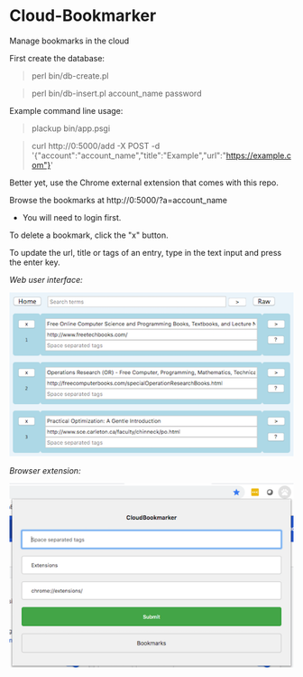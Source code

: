 # Cloud-Bookmarker
Manage bookmarks in the cloud

First create the database:

> perl bin/db-create.pl

> perl bin/db-insert.pl account_name password

Example command line usage:

> plackup bin/app.psgi

> curl http://0:5000/add -X POST -d '{"account":"account_name","title":"Example","url":"https://example.com"}'

Better yet, use the Chrome external extension that comes with this repo.

Browse the bookmarks at http://0:5000/?a=account_name

* You will need to login first.

To delete a bookmark, click the "x" button.

To update the url, title or tags of an entry, type in the text input and press the enter key.

*Web user interface:*

![Web user interface](https://raw.githubusercontent.com/ology/Cloud-Bookmarker/master/public/images/CB-Web_UI.png)

*Browser extension:*

![Browser extension](https://raw.githubusercontent.com/ology/Cloud-Bookmarker/master/public/images/CB-Extension.png)
